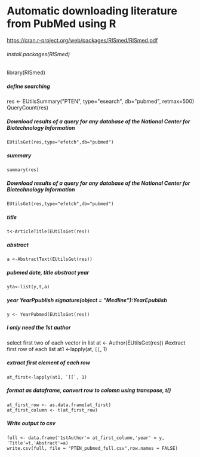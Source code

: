 # Automatic downloading literature from PubMed using R
https://cran.r-project.org/web/packages/RISmed/RISmed.pdf

###### install.packages(RISmed)
library(RISmed)
##### define searching 
res <- EUtilsSummary("PTEN", type="esearch", db="pubmed", retmax=500)
QueryCount(res) 

##### Download results of a query for any database of the National Center for Biotechnology Information
    EUtilsGet(res,type="efetch",db="pubmed")

##### summary
    summary(res)

##### Download results of a query for any database of the National Center for Biotechnology Information
    EUtilsGet(res,type="efetch",db="pubmed")

##### title
    t<-ArticleTitle(EUtilsGet(res))

##### abstract
    a <-AbstractText(EUtilsGet(res))

##### pubmed date, title abstract year
    yta<-list(y,t,a)

##### year YearPpublish signature(object = "Medline"):YearEpublish
    y <- YearPubmed(EUtilsGet(res))

##### I only need the 1st author 
select first two of each vector in list
    at <- Author(EUtilsGet(res))
#extract first row of each list
    at1 <-lapply(at, `[[`, 1)
##### extract first element of each row
    at_first<-lapply(at1, `[[`, 1)
##### format as dataframe, convert row to colomn using transpose, t()
    at_first_row <- as.data.frame(at_first)
    at_first_column <- t(at_first_row)                              



##### Write output to csv
    full <- data.frame('1stAuthor'= at_first_column,'year' = y, 'Title'=t,'Abstract'=a)
    write.csv(full, file = "PTEN_pubmed_full.csv",row.names = FALSE)
